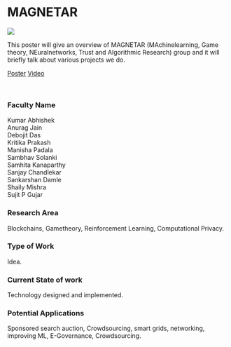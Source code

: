 # MAGNETAR

![](https://i.imgur.com/FEr1tSU.png)

This poster will give an overview of MAGNETAR (MAchinelearning, Game theory, NEuralnetworks, Trust and Algorithmic Research) group and it will briefly talk about various projects we do.

[Poster](13.%20MAGNETAR.pdf)
[Video](https://youtu.be/lvJpFP0V1r0)

<br>


### Faculty Name

Kumar Abhishek<br>
Anurag Jain<br>
Debojit Das<br>
Kritika Prakash<br>
Manisha Padala<br>
Sambhav Solanki<br>
Samhita Kanaparthy<br>
Sanjay Chandlekar<br>
Sankarshan Damle<br>
Shaily Mishra<br>
Sujit P Gujar


### Research Area

Blockchains, Gametheory, Reinforcement Learning, Computational Privacy.


### Type of Work

Idea.


### Current State of work

Technology designed and implemented.


### Potential Applications

Sponsored search auction, Crowdsourcing, smart grids, networking, improving ML, E-Governance, Crowdsourcing.
